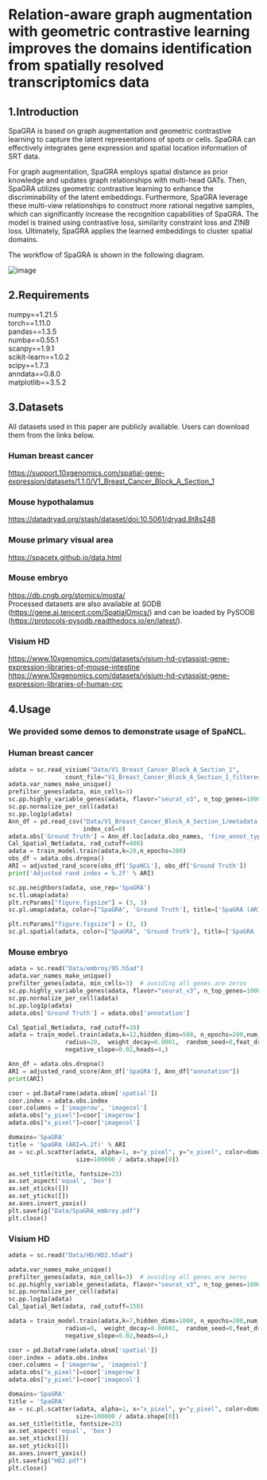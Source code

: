 # Relation-aware graph augmentation with geometric contrastive learning improves the domains identification from spatially resolved transcriptomics data  
## 1.Introduction  
SpaGRA is based on graph augmentation and geometric contrastive learning to capture the latent representations of spots or cells. SpaGRA can effectively integrates gene expression and spatial location information of SRT data.  

  For graph augmentation, SpaGRA employs spatial distance as prior knowledge and updates graph relationships with multi-head GATs. Then, SpaGRA utilizes geometric contrastive learning to enhance the discriminability of the latent embeddings. Furthermore, SpaGRA leverage these multi-view relationships to construct more rational negative samples, which can significantly increase the recognition capabilities of SpaGRA. The model is trained using contrastive loss, similarity constraint loss and ZINB loss. Ultimately, SpaGRA applies the learned embeddings to cluster spatial domains.   

  The workflow of SpaGRA is shown in the following diagram.      
  
  ![image](https://github.com/sunxue-yy/SpaGRA/blob/main/workflow.png "workflow of SpaGRA")
  
## 2.Requirements  
numpy==1.21.5  
torch==1.11.0  
pandas==1.3.5  
numba==0.55.1  
scanpy==1.9.1  
scikit-learn==1.0.2  
scipy==1.7.3  
anndata==0.8.0  
matplotlib==3.5.2

## 3.Datasets
All datasets used in this paper are publicly available. Users can download them from the links below.  
### Human breast cancer  
https://support.10xgenomics.com/spatial-gene-expression/datasets/1.1.0/V1_Breast_Cancer_Block_A_Section_1  
### Mouse hypothalamus  
https://datadryad.org/stash/dataset/doi:10.5061/dryad.8t8s248  
### Mouse primary visual area  
https://spacetx.github.io/data.html  
### Mouse embryo  
https://db.cngb.org/stomics/mosta/  
Processed datasets are also available at SODB (https://gene.ai.tencent.com/SpatialOmics/) and can be loaded by PySODB (https://protocols-pysodb.readthedocs.io/en/latest/).  
### Visium HD  
https://www.10xgenomics.com/datasets/visium-hd-cytassist-gene-expression-libraries-of-mouse-intestine  
https://www.10xgenomics.com/datasets/visium-hd-cytassist-gene-expression-libraries-of-human-crc   

## 4.Usage  
### We provided some demos to demonstrate usage of SpaNCL.    
### Human breast cancer
```python  
adata = sc.read_visium("Data/V1_Breast_Cancer_Block_A_Section_1",
                count_file="V1_Breast_Cancer_Block_A_Section_1_filtered_feature_bc_matrix.h5")
adata.var_names_make_unique()
prefilter_genes(adata, min_cells=3)
sc.pp.highly_variable_genes(adata, flavor="seurat_v3", n_top_genes=1000)
sc.pp.normalize_per_cell(adata)
sc.pp.log1p(adata)
Ann_df = pd.read_csv("Data/V1_Breast_Cancer_Block_A_Section_1/metadata.tsv", sep="	", header=0, na_filter=False,
                     index_col=0)
adata.obs['Ground Truth'] = Ann_df.loc[adata.obs_names, 'fine_annot_type']
Cal_Spatial_Net(adata, rad_cutoff=400)
adata = train_model.train(adata,k=20,n_epochs=200)
obs_df = adata.obs.dropna()
ARI = adjusted_rand_score(obs_df['SpaNCL'], obs_df['Ground Truth'])
print('Adjusted rand index = %.2f' % ARI)

sc.pp.neighbors(adata, use_rep='SpaGRA')
sc.tl.umap(adata)
plt.rcParams["figure.figsize"] = (3, 3)
sc.pl.umap(adata, color=["SpaGRA", 'Ground Truth'], title=['SpaGRA (ARI=%.2f)' % ARI, 'Ground Truth'],save="SpaGRA_umap")

plt.rcParams["figure.figsize"] = (3, 3)
sc.pl.spatial(adata, color=["SpaGRA", 'Ground Truth'], title=['SpaGRA (ARI=%.2f)' % ARI, 'Ground Truth'],save="SpaGRA")  
```
### Mouse embryo  
```python
adata = sc.read("Data/embroy/95.h5ad")
adata.var_names_make_unique()
prefilter_genes(adata, min_cells=3)  # avoiding all genes are zeros
sc.pp.highly_variable_genes(adata, flavor="seurat_v3", n_top_genes=1000)
sc.pp.normalize_per_cell(adata)
sc.pp.log1p(adata)
adata.obs['Ground Truth'] = adata.obs['annotation']

Cal_Spatial_Net(adata, rad_cutoff=10)
adata = train_model.train(adata,k=12,hidden_dims=500, n_epochs=200,num_hidden=400,lr=0.00005, key_added='SpaGRA',a=2,b=1,c=1,
                radius=20,  weight_decay=0.0001,  random_seed=0,feat_drop=0.01,attn_drop=0.02,
                negative_slope=0.02,heads=4,)

Ann_df = adata.obs.dropna()
ARI = adjusted_rand_score(Ann_df['SpaGRA'], Ann_df["annotation"])
print(ARI)

coor = pd.DataFrame(adata.obsm['spatial'])
coor.index = adata.obs.index
coor.columns = ['imagerow', 'imagecol']
adata.obs["y_pixel"]=coor['imagerow']
adata.obs["x_pixel"]=coor['imagecol']

domains='SpaGRA'
title = 'SpaGRA (ARI=%.2f)' % ARI
ax = sc.pl.scatter(adata, alpha=1, x="y_pixel", y="x_pixel", color=domains, legend_fontsize=18, show=False,
                   size=100000 / adata.shape[0])

ax.set_title(title, fontsize=23)
ax.set_aspect('equal', 'box')
ax.set_xticks([])
ax.set_yticks([])
ax.axes.invert_yaxis()
plt.savefig("Data/SpaGRA_embroy.pdf")
plt.close()
```
### Visium HD  
```python
adata = sc.read("Data/HD/HD2.h5ad")

adata.var_names_make_unique()
prefilter_genes(adata, min_cells=3)  # avoiding all genes are zeros
sc.pp.highly_variable_genes(adata, flavor="seurat_v3", n_top_genes=1000)
sc.pp.normalize_per_cell(adata)
sc.pp.log1p(adata)
Cal_Spatial_Net(adata, rad_cutoff=150)

adata = train_model.train(adata,k=7,hidden_dims=1000, n_epochs=200,num_hidden=600,lr=0.00005, key_added='SpaGRA',a=2,b=1,c=1,
                radius=0,  weight_decay=0.00001,  random_seed=0,feat_drop=0.02,attn_drop=0.01,
                negative_slope=0.02,heads=4,)

coor = pd.DataFrame(adata.obsm['spatial'])
coor.index = adata.obs.index
coor.columns = ['imagerow', 'imagecol']
adata.obs["x_pixel"]=coor['imagerow']
adata.obs["y_pixel"]=coor['imagecol']

domains='SpaGRA'
title = 'SpaGRA'
ax = sc.pl.scatter(adata, alpha=1, x="x_pixel", y="y_pixel", color=domains, legend_fontsize=18, show=False,
                   size=100000 / adata.shape[0])
ax.set_title(title, fontsize=23)
ax.set_aspect('equal', 'box')
ax.set_xticks([])
ax.set_yticks([])
ax.axes.invert_yaxis()
plt.savefig("HD2.pdf")
plt.close()
```
